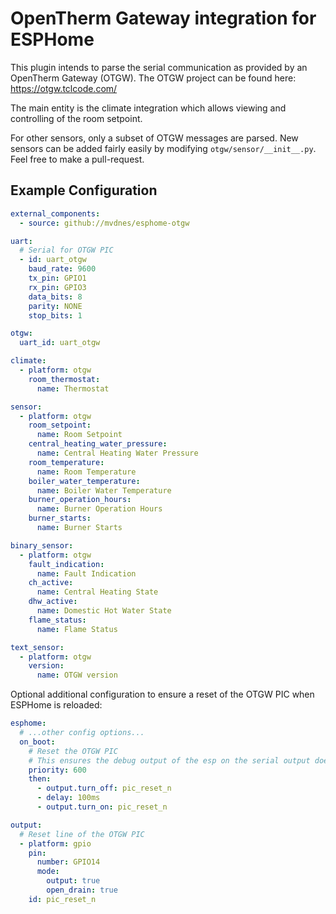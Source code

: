 # OpenTherm Gateway integration for ESPHome

This plugin intends to parse the serial communication as provided by an OpenTherm Gateway (OTGW). The OTGW project can be found here: https://otgw.tclcode.com/

The main entity is the climate integration which allows viewing and controlling of the room setpoint.

For other sensors, only a subset of OTGW messages are parsed. New sensors can be added fairly easily by modifying `otgw/sensor/__init__.py`. Feel free to make a pull-request.

## Example Configuration

```yaml
external_components:
  - source: github://mvdnes/esphome-otgw

uart:
  # Serial for OTGW PIC
  - id: uart_otgw
    baud_rate: 9600
    tx_pin: GPIO1
    rx_pin: GPIO3
    data_bits: 8
    parity: NONE
    stop_bits: 1

otgw:
  uart_id: uart_otgw

climate:
  - platform: otgw
    room_thermostat:
      name: Thermostat

sensor:
  - platform: otgw
    room_setpoint:
      name: Room Setpoint
    central_heating_water_pressure:
      name: Central Heating Water Pressure
    room_temperature:
      name: Room Temperature
    boiler_water_temperature:
      name: Boiler Water Temperature
    burner_operation_hours:
      name: Burner Operation Hours
    burner_starts:
      name: Burner Starts

binary_sensor:
  - platform: otgw
    fault_indication:
      name: Fault Indication
    ch_active:
      name: Central Heating State
    dhw_active:
      name: Domestic Hot Water State
    flame_status:
      name: Flame Status

text_sensor:
  - platform: otgw
    version:
      name: OTGW version
```

Optional additional configuration to ensure a reset of the OTGW PIC when ESPHome is reloaded:

```yaml
esphome:
  # ...other config options...
  on_boot:
    # Reset the OTGW PIC
    # This ensures the debug output of the esp on the serial output does not confuse the PIC
    priority: 600
    then:
      - output.turn_off: pic_reset_n
      - delay: 100ms
      - output.turn_on: pic_reset_n

output:
  # Reset line of the OTGW PIC
  - platform: gpio
    pin:
      number: GPIO14
      mode:
        output: true
        open_drain: true
    id: pic_reset_n
```

